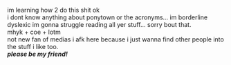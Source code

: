 im learning how 2 do this shit ok<br>
i dont know anything about ponytown or the acronyms... im borderline dyslexic im gonna struggle reading all yer stuff... sorry bout that.<br>
mhyk + coe + lotm<br>
not new fan of medias
i afk here because i just wanna find other people into the stuff i like too.<br>
<b><i>please be my friend!</i></b>
